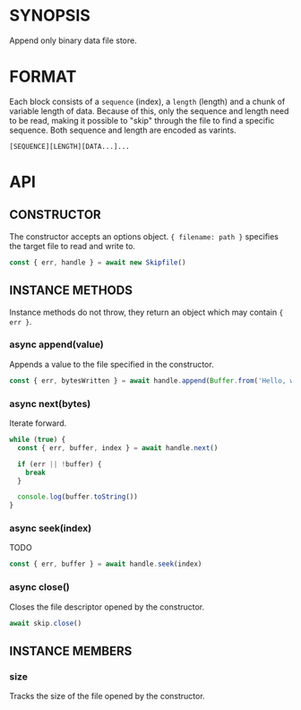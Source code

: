 # SYNOPSIS
Append only binary data file store.

# FORMAT
Each block consists of a `sequence` (index), a `length` (length) and a
chunk of variable length of data. Because of this, only the sequence and
length need to be read, making it possible to "skip" through the file to
find a specific sequence. Both sequence and length are encoded as varints.

```
[SEQUENCE][LENGTH][DATA...]...
```

# API
## CONSTRUCTOR

The constructor accepts an options object. `{ filename: path }` specifies the
target file to read and write to.

```js
const { err, handle } = await new Skipfile()
```

## INSTANCE METHODS
Instance methods do not throw, they return an object which may contain `{ err }`.

### async append(value)
Appends a value to the file specified in the constructor.

```js
const { err, bytesWritten } = await handle.append(Buffer.from('Hello, world'))
```

### async next(bytes)
Iterate forward.

```js
while (true) {
  const { err, buffer, index } = await handle.next()

  if (err || !buffer) {
    break
  }

  console.log(buffer.toString())
}
```

### async seek(index)
TODO

```js
const { err, buffer } = await handle.seek(index)
```

### async close()
Closes the file descriptor opened by the constructor.

```javascript
await skip.close()
```

## INSTANCE MEMBERS
### size
Tracks the size of the file opened by the constructor.


